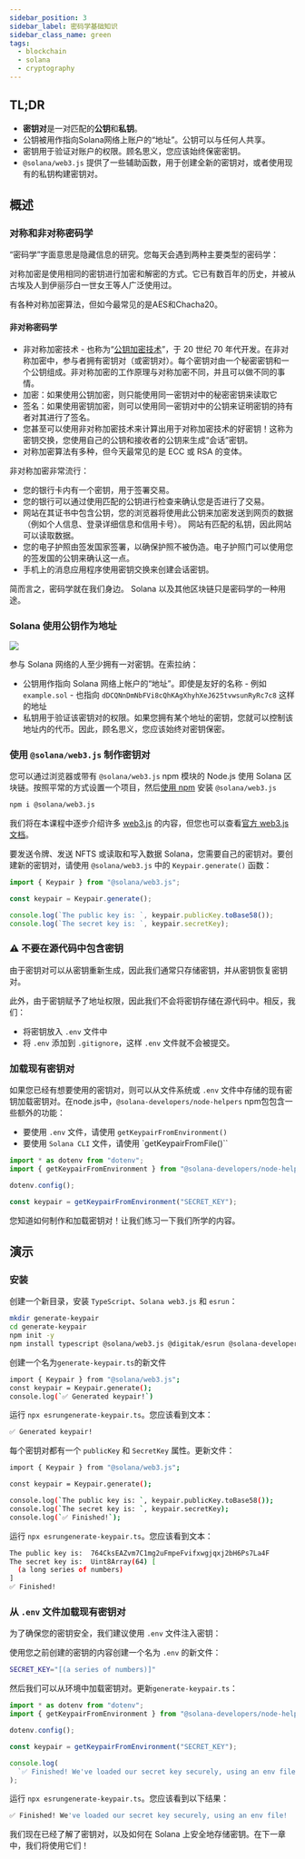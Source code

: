 ```yaml
---
sidebar_position: 3
sidebar_label: 密码学基础知识
sidebar_class_name: green
tags:
  - blockchain
  - solana
  - cryptography
---
```



## TL;DR

- **密钥对**是一对匹配的**公钥**和**私钥**。
- 公钥被用作指向Solana网络上账户的“地址”。公钥可以与任何人共享。
- 密钥用于验证对账户的权限。顾名思义，您应该始终保密密钥。
- `@solana/web3.js` 提供了一些辅助函数，用于创建全新的密钥对，或者使用现有的私钥构建密钥对。

## 概述

### 对称和非对称密码学

“密码学”字面意思是隐藏信息的研究。您每天会遇到两种主要类型的密码学：

对称加密是使用相同的密钥进行加密和解密的方式。它已有数百年的历史，并被从古埃及人到伊丽莎白一世女王等人广泛使用过。

有各种对称加密算法，但如今最常见的是AES和Chacha20。

#### 非对称密码学

- 非对称加密技术 - 也称为“[公钥加密技术](https://en.wikipedia.org/wiki/Public-key_cryptography)”，于 20 世纪 70 年代开发。在非对称加密中，参与者拥有密钥对（或密钥对）。每个密钥对由一个秘密密钥和一个公钥组成。非对称加密的工作原理与对称加密不同，并且可以做不同的事情。
- 加密：如果使用公钥加密，则只能使用同一密钥对中的秘密密钥来读取它
- 签名：如果使用密钥加密，则可以使用同一密钥对中的公钥来证明密钥的持有者对其进行了签名。
- 您甚至可以使用非对称加密技术来计算出用于对称加密技术的好密钥！这称为密钥交换，您使用自己的公钥和接收者的公钥来生成“会话”密钥。
- 对称加密算法有多种，但今天最常见的是 ECC 或 RSA 的变体。

非对称加密非常流行：

- 您的银行卡内有一个密钥，用于签署交易。
- 您的银行可以通过使用匹配的公钥进行检查来确认您是否进行了交易。
- 网站在其证书中包含公钥，您的浏览器将使用此公钥来加密发送到网页的数据（例如个人信息、登录详细信息和信用卡号）。 网站有匹配的私钥，因此网站可以读取数据。
- 您的电子护照由签发国家签署，以确保护照不被伪造。电子护照门可以使用您的签发国的公钥来确认这一点。
- 手机上的消息应用程序使用密钥交换来创建会话密钥。

简而言之，密码学就在我们身边。 Solana 以及其他区块链只是密码学的一种用途。

### Solana 使用公钥作为地址

![](./img/wallet-addresses.svg)

参与 Solana 网络的人至少拥有一对密钥。在索拉纳：

- 公钥用作指向 Solana 网络上帐户的“地址”。即使是友好的名称 - 例如 `example.sol` - 也指向 `dDCQNnDmNbFVi8cQhKAgXhyhXeJ625tvwsunRyRc7c8` 这样的地址
- 私钥用于验证该密钥对的权限。如果您拥有某个地址的密钥，您就可以控制该地址内的代币。因此，顾名思义，您应该始终对密钥保密。


### 使用 `@solana/web3.js` 制作密钥对

您可以通过浏览器或带有 `@solana/web3.js` npm 模块的 Node.js 使用 Solana 区块链。按照平常的方式设置一个项目，然后[使用 npm](https://nodesource.com/blog/an-absolute-beginners-guide-to-using-npm/) 安装 `@solana/web3.js`

```bash
npm i @solana/web3.js
```

我们将在本课程中逐步介绍许多 [web3.js](https://docs.solana.com/developing/clients/javascript-reference) 的内容，但您也可以查看[官方 web3.js 文档](https://docs.solana.com/developing/clients/javascript-reference)。

要发送令牌、发送 NFTS 或读取和写入数据 Solana，您需要自己的密钥对。要创建新的密钥对，请使用 `@solana/web3.js` 中的 `Keypair.generate()` 函数：


```js
import { Keypair } from "@solana/web3.js";

const keypair = Keypair.generate();

console.log(`The public key is: `, keypair.publicKey.toBase58());
console.log(`The secret key is: `, keypair.secretKey);
```

### ⚠️ 不要在源代码中包含密钥

由于密钥对可以从密钥重新生成，因此我们通常只存储密钥，并从密钥恢复密钥对。

此外，由于密钥赋予了地址权限，因此我们不会将密钥存储在源代码中。相反，我们：

- 将密钥放入 `.env` 文件中
- 将 `.env` 添加到 `.gitignore`，这样 `.env` 文件就不会被提交。

### 加载现有密钥对

如果您已经有想要使用的密钥对，则可以从文件系统或 `.env` 文件中存储的现有密钥加载密钥对。在node.js中，`@solana-developers/node-helpers` npm包包含一些额外的功能：

- 要使用 `.env` 文件，请使用 `getKeypairFromEnvironment()`
- 要使用 `Solana CLI` 文件，请使用 `getKeypairFromFile()``

```js
import * as dotenv from "dotenv";
import { getKeypairFromEnvironment } from "@solana-developers/node-helpers";

dotenv.config();

const keypair = getKeypairFromEnvironment("SECRET_KEY");
```

您知道如何制作和加载密钥对！让我们练习一下我们所学的内容。

## 演示

### 安装

创建一个新目录，安装 `TypeScript`、`Solana web3.js` 和 `esrun`：

```bash
mkdir generate-keypair
cd generate-keypair
npm init -y
npm install typescript @solana/web3.js @digitak/esrun @solana-developers/node-helpers
```

创建一个名为`generate-keypair.ts`的新文件

```bash
import { Keypair } from "@solana/web3.js";
const keypair = Keypair.generate();
console.log(`✅ Generated keypair!`)
```

运行 `npx esrungenerate-keypair.ts`。您应该看到文本：

```bash
✅ Generated keypair!
```

每个密钥对都有一个 `publicKey` 和 `SecretKey` 属性。更新文件：

```bash
import { Keypair } from "@solana/web3.js";

const keypair = Keypair.generate();

console.log(`The public key is: `, keypair.publicKey.toBase58());
console.log(`The secret key is: `, keypair.secretKey);
console.log(`✅ Finished!`);
```

运行 `npx esrungenerate-keypair.ts`。您应该看到文本：

```bash
The public key is:  764CksEAZvm7C1mg2uFmpeFvifxwgjqxj2bH6Ps7La4F
The secret key is:  Uint8Array(64) [
  (a long series of numbers)
]
✅ Finished!
```

### 从 `.env` 文件加载现有密钥对


为了确保您的密钥安全，我们建议使用 `.env` 文件注入密钥：

使用您之前创建的密钥的内容创建一个名为 `.env` 的新文件：

```bash
SECRET_KEY="[(a series of numbers)]"
```

然后我们可以从环境中加载密钥对。更新`generate-keypair.ts`：

```js
import * as dotenv from "dotenv";
import { getKeypairFromEnvironment } from "@solana-developers/node-helpers";

dotenv.config();

const keypair = getKeypairFromEnvironment("SECRET_KEY");

console.log(
  `✅ Finished! We've loaded our secret key securely, using an env file!`
);
```

运行 `npx esrungenerate-keypair.ts`。您应该看到以下结果：


```bash
✅ Finished! We've loaded our secret key securely, using an env file!
```

我们现在已经了解了密钥对，以及如何在 Solana 上安全地存储密钥。在下一章中，我们将使用它们！
